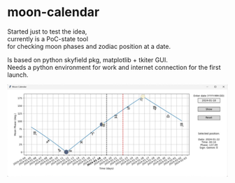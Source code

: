 # moon-calendar

Started just to test the idea,  
currently is a PoC-state tool  
for checking moon phases and zodiac position at a date.  
  
Is based on python skyfield pkg, matplotlib + tkiter GUI.  
Needs a python environment for work and internet connection for the first launch.  

![./docs/GUI_v1_screenshot.png missed](./docs/GUI_v1_screenshot.png "GUI v1")